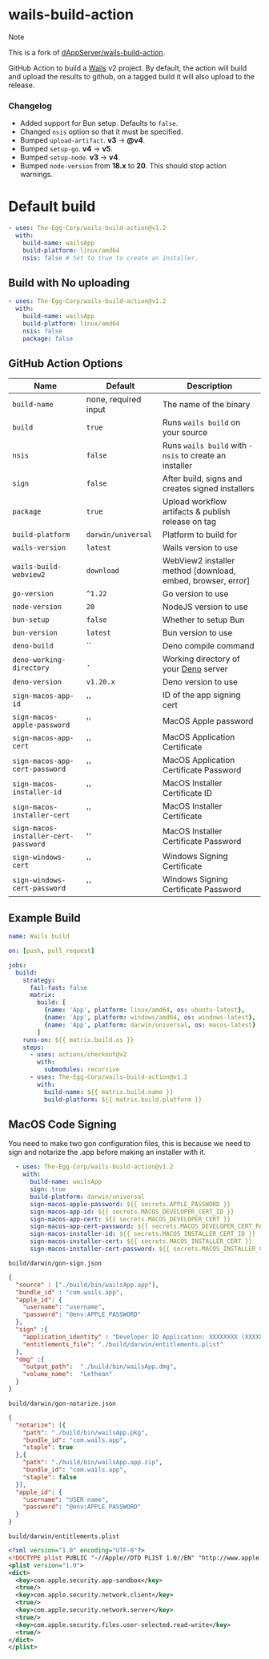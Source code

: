 # wails-build-action
> [!NOTE]
> This is a fork of [dAppServer/wails-build-action](https://github.com/marketplace/actions/wails-build-action).

GitHub Action to build a [Wails](https://wails.io) v2 project.
By default, the action will build and upload the results to github, on a tagged build it will also upload to the release.

### Changelog
- Added support for Bun setup. Defaults to `false`.
- Changed `nsis` option so that it must be specified.
- Bumped `upload-artifact`. **v3** -> **@v4**.
- Bumped `setup-go`. **v4** -> **v5**.
- Bumped `setup-node`. **v3** -> **v4**.
- Bumped `node-version` from **18.x** to **20**. This should stop action warnings.

# Default build
```yaml
- uses: The-Egg-Corp/wails-build-action@v1.2
  with:
    build-name: wailsApp
    build-platform: linux/amd64
    nsis: false # Set to true to create an installer.
```

## Build with No uploading
```yaml
- uses: The-Egg-Corp/wails-build-action@v1.2
  with:
    build-name: wailsApp
    build-platform: linux/amd64
    nsis: false
    package: false
```

## GitHub Action Options

| Name                                 | Default                  | Description                                                |
|--------------------------------------|--------------------------|------------------------------------------------------------|
| `build-name`                         | none, required input     | The name of the binary                                     |
| `build`                              | `true`                   | Runs `wails build` on your source                          |
| `nsis`                               | `false`                  | Runs `wails build` with `-nsis` to create an installer     |
| `sign`                               | `false`                  | After build, signs and creates signed installers           |
| `package`                            | `true`                   | Upload workflow artifacts & publish release on tag         |
| `build-platform`                     | `darwin/universal`       | Platform to build for                                      |
| `wails-version`                      | `latest`                 | Wails version to use                                       |
| `wails-build-webview2`               | `download`               | WebView2 installer method [download, embed, browser, error]|
| `go-version`                         | `^1.22`                  | Go version to use                                          |
| `node-version`                       | `20`                     | NodeJS version to use                                      |
| `bun-setup`                          | `false`                  | Whether to setup Bun                                       |
| `bun-version`                        | `latest`                 | Bun version to use                                         |
| `deno-build`                         | ``                       | Deno compile command                                       |
| `deno-working-directory`             | `.`                      | Working directory of your [Deno](https://deno.land/) server|
| `deno-version`                       | `v1.20.x`                | Deno version to use                                        |
| `sign-macos-app-id`                  | ''                       | ID of the app signing cert                                 |
| `sign-macos-apple-password`          | ''                       | MacOS Apple password                                       |
| `sign-macos-app-cert`                | ''                       | MacOS Application Certificate                              |
| `sign-macos-app-cert-password`       | ''                       | MacOS Application Certificate Password                     |
| `sign-macos-installer-id`            | ''                       | MacOS Installer Certificate ID                             |
| `sign-macos-installer-cert`          | ''                       | MacOS Installer Certificate                                |
| `sign-macos-installer-cert-password` | ''                       | MacOS Installer Certificate Password                       |
| `sign-windows-cert`                  | ''                       | Windows Signing Certificate                                |
| `sign-windows-cert-password`         | ''                       | Windows Signing Certificate Password                       |


## Example Build

```yaml
name: Wails build

on: [push, pull_request]

jobs:
  build:
    strategy:
      fail-fast: false
      matrix:
        build: [
          {name: 'App', platform: linux/amd64, os: ubuntu-latest},
          {name: 'App', platform: windows/amd64, os: windows-latest},
          {name: 'App', platform: darwin/universal, os: macos-latest}
        ]
    runs-on: ${{ matrix.build.os }}
    steps:
      - uses: actions/checkout@v2
        with:
          submodules: recursive
      - uses: The-Egg-Corp/wails-build-action@v1.2
        with:
          build-name: ${{ matrix.build.name }}
          build-platform: ${{ matrix.build.platform }}
```

## MacOS Code Signing
You need to make two gon configuration files, this is because we need to sign and notarize the .app before making an installer with it.

```yaml
  - uses: The-Egg-Corp/wails-build-action@v1.2
    with:
      build-name: wailsApp
      sign: true
      build-platform: darwin/universal
      sign-macos-apple-password: ${{ secrets.APPLE_PASSWORD }}
      sign-macos-app-id: ${{ secrets.MACOS_DEVELOPER_CERT_ID }}
      sign-macos-app-cert: ${{ secrets.MACOS_DEVELOPER_CERT }}
      sign-macos-app-cert-password: ${{ secrets.MACOS_DEVELOPER_CERT_PASSWORD }}
      sign-macos-installer-id: ${{ secrets.MACOS_INSTALLER_CERT_ID }}
      sign-macos-installer-cert: ${{ secrets.MACOS_INSTALLER_CERT }}
      sign-macos-installer-cert-password: ${{ secrets.MACOS_INSTALLER_CERT_PASSWORD }}
```

`build/darwin/gon-sign.json`
```json
{
  "source" : ["./build/bin/wailsApp.app"],
  "bundle_id" : "com.wails.app",
  "apple_id": {
    "username": "username",
    "password": "@env:APPLE_PASSWORD"
  },
  "sign" :{
    "application_identity" : "Developer ID Application: XXXXXXXX (XXXXXX)",
    "entitlements_file": "./build/darwin/entitlements.plist"
  },
  "dmg" :{
    "output_path":  "./build/bin/wailsApp.dmg",
    "volume_name":  "Lethean"
  }
}
```
`build/darwin/gon-notarize.json`
```json
{
  "notarize": [{
    "path": "./build/bin/wailsApp.pkg",
    "bundle_id": "com.wails.app",
    "staple": true
  },{
    "path": "./build/bin/wailsApp.app.zip",
    "bundle_id": "com.wails.app",
    "staple": false
  }],
  "apple_id": {
    "username": "USER name",
    "password": "@env:APPLE_PASSWORD"
  }
}
```
`build/darwin/entitlements.plist`
```xml
<?xml version="1.0" encoding="UTF-8"?>
<!DOCTYPE plist PUBLIC "-//Apple//DTD PLIST 1.0//EN" "http://www.apple.com/DTDs/PropertyList-1.0.dtd">
<plist version="1.0">
<dict>
  <key>com.apple.security.app-sandbox</key>
  <true/>
  <key>com.apple.security.network.client</key>
  <true/>
  <key>com.apple.security.network.server</key>
  <true/>
  <key>com.apple.security.files.user-selected.read-write</key>
  <true/>
</dict>
</plist>
```
